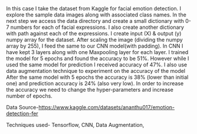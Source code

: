 In this case I take the dataset from Kaggle for facial emotion detection. I explore the sample data images along with associated class names.
In the next step we access the data directory and create a small dictionary with 0-7 numbers for each of facial expressions. I also create another dictionary with path against each of the expressions.
I create input (X) & output (y) numpy array for the dataset.
After scaling the image  (dividing the numpy array by 255), I feed the same to our CNN model(with padding). In CNN I have kept 3 layers along with one Maxpooling layer for each layer.
I trained the model for 5 epochs and found the accuracy to be 51%. However while I used the same model for prediction I received accuracy of 47%. 
I also use data augmentation technique to experiment on the accuracy of the model
After the same model with 5 epochs the accuracy is 38% (lower than initial one) and prediction accuracy is 24% (also very low).
In order to increase the accuracy we need to change the hyper-parameters and increase number of epochs.

Data Source-https://www.kaggle.com/datasets/ananthu017/emotion-detection-fer

Techniques used- Tensorflow, CNN, Data Augmentation, 
